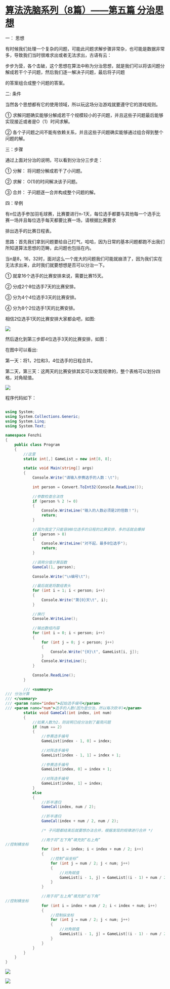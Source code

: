 # [算法洗脑系列（8篇）——第五篇 分治思想][0] 

一： 思想

有时候我们处理一个复杂的问题，可能此问题求解步骤非常杂，也可能是数据非常多，导致我们当时很难求出或者无法求出，古语有云：

步步为营，各个击破，这个思想在算法中称为分治思想，就是我们可以将该问题分解成若干个子问题，然后我们逐一解决子问题，最后将子问题

的答案组合成整个问题的答案。

二: 条件

当然各个思想都有它的使用领域，所以玩这场分治游戏就要遵守它的游戏规则。

① 求解问题确实能够分解成若干个规模较小的子问题，并且这些子问题最后能够实现接近或者是O（1）时间求解。

② 各个子问题之间不能有依赖关系，并且这些子问题确实能够通过组合得到整个问题的解。

三：步骤

通过上面对分治的说明，可以看到分治分三步走：

① 分解： 将问题分解成若干了小问题。

② 求解： O(1)的时间解决该子问题。

③ 合并： 子问题逐一合并构成整个问题的解。

四：举例

有n位选手参加羽毛球赛，比赛要进行n-1天，每位选手都要与其他每一个选手比赛一场并且每位选手每天都要比赛一场，请根据比赛要求

排出选手的比赛日程表。

思路：首先我们拿到问题要给自己打气，哈哈，因为日常的基本问题都跑不出我们所知道算法思想的范畴，此问题也包括在内。

当n是8，16，32时，面对这么一个庞大的问题我们可能就崩溃了，因为我们实在无法求出来，此时我们就要想想是否可以分治一下。

① 就拿16个选手的比赛安排来说，需要比赛15天。

② 分成2个8位选手7天的比赛安排。

③ 分为4个4位选手3天的比赛安排。

④ 分为8个2位选手1天的比赛安排。

相信2位选手1天的比赛安排大家都会吧，如图:

![][1]

然后退化到第三步即4位选手3天的比赛安排，如图：

在图中可以看出:

第一天：将1，2位和3，4位选手的日程合并。

第二天，第三天：这两天的比赛安排其实可以发现规律的，整个表格可以划分四格，对角赋值。

![][2]

程序代码如下：

 
```csharp

using System;  
using System.Collections.Generic;  
using System.Linq;  
using System.Text;  
  
namespace Fenzhi  
{  
    public class Program  
    {  
        //这里  
        static int[,] GameList = new int[8, 8];  
  
        static void Main(string[] args)  
        {  
            Console.Write("请输入参赛选手的人数：\t");  
  
            int person = Convert.ToInt32(Console.ReadLine());  
  
            //参数检查合法性  
            if (person % 2 != 0)  
            {  
                Console.WriteLine("输入的人数必须是2的倍数！");  
                return;  
            }  
  
            //因为我定了只能容纳8位选手的日程的比赛安排，多的话就会爆掉  
            if (person > 8)  
            {  
                Console.WriteLine("对不起，最多8位选手");  
                return;  
            }  
  
            //调用分值计算函数  
            GameCal(1, person);  
  
            Console.Write("\n编号\t");  
  
            //最后就是将数组表头  
            for (int i = 1; i < person; i++)  
            {  
                Console.Write("第{0}天\t", i);  
            }  
  
            //换行  
            Console.WriteLine();  
  
            //输出数组内容  
            for (int i = 0; i < person; i++)  
            {  
                for (int j = 0; j < person; j++)  
                {  
                    Console.Write("{0}\t", GameList[i, j]);  
                }  
                Console.WriteLine();  
            }  
  
            Console.ReadLine();  
        }  
  
        /// <summary>  
/// 分治计算  
/// </summary>  
/// <param name="index">起始选手编号</param>  
/// <param name="num">选手的人数(因为是分治，所以每次砍半)</param>  
        static void GameCal(int index, int num)  
        {  
            //如果人数为2，则说明已经分治到了最简问题  
            if (num == 2)  
            {  
                //参赛选手编号  
                GameList[index - 1, 0] = index;  
  
                //对阵选手编号  
                GameList[index - 1, 1] = index + 1;  
  
                //参赛选手编号  
                GameList[index, 0] = index + 1;  
  
                //对阵选手编号  
                GameList[index, 1] = index;  
            }  
            else  
            {  
                //折半递归  
                GameCal(index, num / 2);  
  
                //折半递归  
                GameCal(index + num / 2, num / 2);  
  
                /* 子问题都结束后就要想办法合并，根据发现的规律进行合并 */  
  
                //用于将“左下角”填充到“右上角”  
//控制横坐标  
                for (int i = index; i < index + num / 2; i++)  
                {  
                    //控制“纵坐标”  
                    for (int j = num / 2; j < num; j++)  
                    {  
                        //对角赋值  
                        GameList[i - 1, j] = GameList[(i - 1) + num / 2, j - num / 2];  
                    }  
                }  
  
                //用于将“左上角”填充到“右下角”  
//控制横坐标  
                for (int i = index + num / 2; i < index + num; i++)  
                {  
                    //控制纵坐标  
                    for (int j = num / 2; j < num; j++)  
                    {  
                        //对角赋值  
                        GameList[i - 1, j] = GameList[(i - 1) - num / 2, j - num / 2];  
                    }  
                }  
            }  
        }  
    }  
}
```

![][3]

![][4]

[0]: http://www.cnblogs.com/huangxincheng/archive/2012/02/07/2340797.html
[1]: ./img/2012020701095419.png
[2]: ./img/2012020701211389.png
[3]: ./img/2012020701242930.png
[4]: ./img/2012020701245918.png